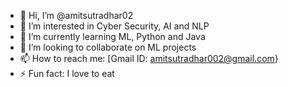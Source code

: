 - 👋 Hi, I’m @amitsutradhar02
- 👀 I’m interested in Cyber Security, AI and NLP
- 🌱 I’m currently learning ML, Python and Java
- 💞️ I’m looking to collaborate on ML projects
- 📫 How to reach me: [Gmail ID: amitsutradhar002@gmail.com}
- ⚡ Fun fact: I love to eat 

<!---
amitsutradhar02/amitsutradhar02 is a ✨ special ✨ repository because its `README.md` (this file) appears on your GitHub profile.
You can click the Preview link to take a look at your changes.
--->
